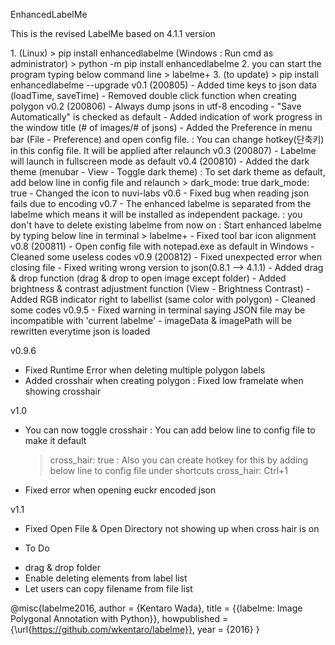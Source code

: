 EnhancedLabelMe

This is the revised LabelMe based on 4.1.1 version

<installtion>
1.
(Linux)
> pip install enhancedlabelme
(Windows : Run cmd as administrator)
> python -m pip install enhancedlabelme
2. you can start the program typing below command line
> labelme+
3. (to update)
> pip install enhancedlabelme --upgrade

<history>
v0.1 (200805)
- Added time keys to json data (loadTime, saveTime)
- Removed double click function when creating polygon
v0.2 (200806)
- Always dump jsons in utf-8 encoding
- "Save Automatically" is checked as default
- Added indication of work progress in the window title (# of images/# of jsons)
- Added the Preference in menu bar (File - Preference) and open config file.
   : You can change hotkey(단축키) in this config file. It will be applied after relaunch
v0.3 (200807)
- Labelme will launch in fullscreen mode as default
v0.4 (200810)
- Added the dark theme (menubar - View - Toggle dark theme)
  : To set dark theme as default, add below line in config file and relaunch
  > dark_mode: true
dark_mode: true
- Changed the icon to nuvi-labs
v0.6
- Fixed bug when reading json fails due to encoding
v0.7
- The enhanced labelme is separated from the labelme which means it will be installed as independent package.
  : you don't have to delete existing labelme from now on
  : Start enhanced labelme by typing below line in terminal
  > labelme+
- Fixed tool bar icon alignment
v0.8 (200811)
- Open config file with notepad.exe as default in Windows
- Cleaned some useless codes
v0.9 (200812)
- Fixed unexpected error when closing file
- Fixed writing wrong version to json(0.8.1 --> 4.1.1)
- Added drag & drop function (drag & drop to open image except folder)
- Added brightness & contrast adjustment function (View - Brightness Contrast)
- Added RGB indicator right to labellist (same color with polygon)
- Cleaned some codes
v0.9.5
- Fixed warning in terminal saying JSON file may be incompatible with 'current labelme'
- imageData & imagePath will be rewritten everytime json is loaded

v0.9.6
- Fixed Runtime Error when deleting multiple polygon labels
- Added crosshair when creating polygon
  : Fixed low framelate when showing crosshair

v1.0
- You can now toggle crosshair
  : You can add below line to config file to make it default
  > cross_hair: true
  : Also you can create hotkey for this by adding below line to config file under shortcuts
  > cross_hair: Ctrl+1
- Fixed error when opening euckr encoded json

v1.1
- Fixed Open File & Open Directory not showing up when cross hair is on

* To Do
- drag & drop folder
- Enable deleting elements from label list
- Let users can copy filename from file list



@misc{labelme2016,
  author =       {Kentaro Wada},
  title =        {{labelme: Image Polygonal Annotation with Python}},
  howpublished = {\url{https://github.com/wkentaro/labelme}},
  year =         {2016}
}
